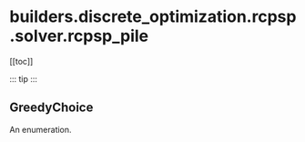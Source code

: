# builders.discrete_optimization.rcpsp.solver.rcpsp_pile

[[toc]]

::: tip
<skdecide-summary></skdecide-summary>
:::

## GreedyChoice

An enumeration.

